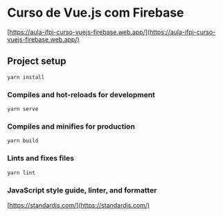 # Curso de Vue.js com Firebase

[https://aula-ifpi-curso-vuejs-firebase.web.app/](https://aula-ifpi-curso-vuejs-firebase.web.app/)

## Project setup
```
yarn install
```

### Compiles and hot-reloads for development
```
yarn serve
```

### Compiles and minifies for production
```
yarn build
```

### Lints and fixes files
```
yarn lint
```

### JavaScript style guide, linter, and formatter
[https://standardjs.com/](https://standardjs.com/)

